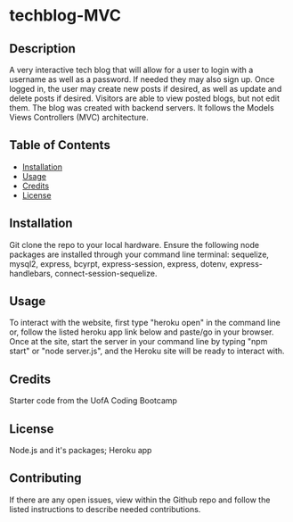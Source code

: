 # techblog-MVC

## Description 
A very interactive tech blog that will allow for a user to login with a username as well as a password. If needed they may also sign up. Once logged in, the user may create new posts if desired, as well as update and delete posts if desired. Visitors are able to  view posted blogs, but not edit them. The blog was created with backend servers. It follows the Models Views Controllers (MVC) architecture.


## Table of Contents 
* [Installation](#installation)
* [Usage](#usage)
* [Credits](#credits)
* [License](#license)

## Installation 
Git clone the repo to your local hardware. Ensure the following node packages are installed through your command line terminal: sequelize, mysql2, express, bcyrpt, express-session, express, dotenv, express-handlebars, connect-session-sequelize. 

## Usage 
To interact with the website, first type "heroku open" in the command line or, follow the listed heroku app link below and paste/go in your browser. Once at the  site, start the server in your command line by typing "npm start" or "node server.js", and the Heroku site will be ready to interact with.


    
## Credits 
Starter code from the UofA Coding Bootcamp

## License 
Node.js and it's packages; Heroku app


## Contributing 
If there are any open issues, view within the Github repo and follow the listed instructions to describe needed contributions.
